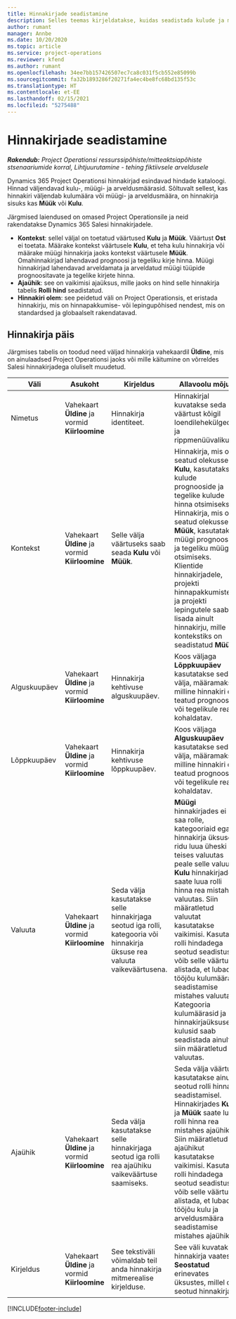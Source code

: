 ```yaml
---
title: Hinnakirjade seadistamine
description: Selles teemas kirjeldatakse, kuidas seadistada kulude ja müügi hinnakirju.
author: rumant
manager: Annbe
ms.date: 10/20/2020
ms.topic: article
ms.service: project-operations
ms.reviewer: kfend
ms.author: rumant
ms.openlocfilehash: 34ee7bb157426507ec7ca8c031f5cb552e85099b
ms.sourcegitcommit: fa32b1893286f20271fa4ec4be8fc68bd135f53c
ms.translationtype: HT
ms.contentlocale: et-EE
ms.lasthandoff: 02/15/2021
ms.locfileid: "5275488"
---
```

# <a name="set-up-price-lists"></a>Hinnakirjade seadistamine

_**Rakendub:** Project Operationsi ressurssipõhiste/mitteaktsiapõhiste stsenaariumide korral,  Lihtjuurutamine - tehing fiktiivsele arveldusele_

Dynamics 365 Project Operationsi hinnakirjad esindavad hindade kataloogi. Hinnad väljendavad kulu-, müügi- ja arveldusmäärasid. Sõltuvalt sellest, kas hinnakiri väljendab kulumäära või müügi- ja arveldusmäära, on hinnakirja sisuks kas **Müük** või **Kulu**.

Järgmised laiendused on omased Project Operationsile ja neid rakendatakse Dynamics 365 Salesi hinnakirjadele.

- **Kontekst**: sellel väljal on toetatud väärtused **Kulu** ja **Müük**. Väärtust **Ost** ei toetata. Määrake kontekst väärtusele **Kulu**, et teha kulu hinnakirja või määrake müügi hinnakirja jaoks kontekst väärtusele **Müük**. Omahinnakirjad lahendavad prognoosi ja tegeliku kirje hinna. Müügi hinnakirjad lahendavad arveldamata ja arveldatud müügi tüüpide prognoositavate ja tegelike kirjete hinna.
- **Ajaühik**: see on vaikimisi ajaüksus, mille jaoks on hind selle hinnakirja tabelis **Rolli hind** seadistatud.
- **Hinnakiri olem**: see peidetud väli on Project Operationsis, et eristada hinnakirju, mis on hinnapakkumise- või lepingupõhised nendest, mis on standardsed ja globaalselt rakendatavad.

## <a name="price-list-header"></a>Hinnakirja päis

Järgmises tabelis on toodud need väljad hinnakirja vahekaardil **Üldine**, mis on ainulaadsed Project Operationsi jaoks või mille käitumine on võrreldes Salesi hinnakirjadega oluliselt muudetud.

| Väli | Asukoht | Kirjeldus | Allavoolu mõjud |
| --- | --- | --- | --- |
| Nimetus | Vahekaart **Üldine** ja vormid **Kiirloomine** | Hinnakirja identiteet. | Hinnakirjal kuvatakse seda väärtust kõigil loendilehekülgedel ja rippmenüüvalikutel.|
| Kontekst | Vahekaart **Üldine** ja vormid **Kiirloomine** | Selle välja väärtuseks saab seada **Kulu** või **Müük**. | Hinnakirja, mis on seatud olekusse **Kulu**, kasutatakse kulude prognooside ja tegelike kulude hinna otsimiseks. Hinnakirja, mis on seatud olekusse **Müük**, kasutatakse müügi prognooside ja tegeliku müügi otsimiseks. Klientide hinnakirjadele, projekti hinnapakkumistele ja projekti lepingutele saab lisada ainult hinnakirju, mille kontekstiks on seadistatud **Müük**. |
| Alguskuupäev | Vahekaart **Üldine** ja vormid **Kiirloomine** | Hinnakirja kehtivuse alguskuupäev. | Koos väljaga **Lõppkuupäev** kasutatakse seda välja, määramaks, milline hinnakiri on teatud prognoosile või tegelikule reale kohaldatav. |
| Lõppkuupäev | Vahekaart **Üldine** ja vormid **Kiirloomine** | Hinnakirja kehtivuse lõppkuupäev. | Koos väljaga **Alguskuupäev** kasutatakse seda välja, määramaks, milline hinnakiri on teatud prognoosile või tegelikule reale kohaldatav. |
| Valuuta | Vahekaart **Üldine** ja vormid **Kiirloomine** | Seda välja kasutatakse selle hinnakirjaga seotud iga rolli, kategooria või hinnakirja üksuse rea valuuta vaikeväärtusena. | **Müügi** hinnakirjades ei saa rolle, kategooriaid ega hinnakirja üksuse ridu luua üheski teises valuutas peale selle valuuta. **Kulu** hinnakirjades saate luua rolli hinna rea mistahes valuutas. Siin määratletud valuutat kasutatakse vaikimisi. Kasutaja rolli hindadega seotud seadistus võib selle väärtuse alistada, et lubada tööjõu kulumäära seadistamise mistahes valuutas. Kategooria kulumäärasid ja hinnakirjaüksuse kulusid saab seadistada ainult siin määratletud valuutas. |
| Ajaühik | Vahekaart **Üldine** ja vormid **Kiirloomine** | Seda välja kasutatakse selle hinnakirjaga seotud iga rolli rea ajaühiku vaikeväärtuse saamiseks. | Seda välja väärtust kasutatakse ainult seotud rolli hinna seadistamisel. Hinnakirjades **Kulu** ja **Müük** saate luua rolli hinna rea mistahes ajaühikus. Siin määratletud ajaühikut kasutatakse vaikimisi. Kasutaja rolli hindadega seotud seadistus võib selle väärtuse alistada, et lubada tööjõu kulu ja arveldusmäära seadistamise mistahes ajaühikus. |
| Kirjeldus | Vahekaart **Üldine** ja vormid **Kiirloomine** | See tekstiväli võimaldab teil anda hinnakirja mitmerealise kirjelduse. | See väli kuvatakse hinnakirja vaates **Seostatud** erinevates üksustes, millel on seotud hinnakirjad. |


[!INCLUDE[footer-include](../includes/footer-banner.md)]